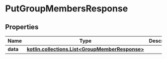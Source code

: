 
# PutGroupMembersResponse

## Properties
Name | Type | Description | Notes
------------ | ------------- | ------------- | -------------
**data** | [**kotlin.collections.List&lt;GroupMemberResponse&gt;**](GroupMemberResponse.md) |  |  [optional]



